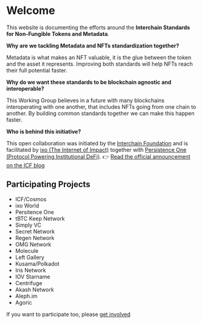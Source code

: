 # Welcome

This website is documenting the efforts around the **Interchain Standards for Non-Fungible Tokens and Metadata**. 

**Why are we tackling Metadata and NFTs standardization together?** 

Metadata is what makes an NFT valuable, it is the glue between the token and the asset it represents. Improving both standards will help NFTs reach their full potential faster.

**Why do we want these standards to be blockchain agnostic and interoperable?** 

This Working Group believes in a future with many blockchains interoperating with one another, that includes NFTs going from one chain to another. By building common standards together we can make this happen faster.

**Who is behind this initiative?**

This open collaboration was initiated by the [Interchain Foundation](https://interchain.io/) and is facilitated by [ixo (The Internet of Impact)](https://ixo.world/) together with [Persistence One (Protocol Powering Institutional DeFi)](https://persistence.one/). 👉 [Read the official announcement on the ICF blog](https://blog.cosmos.network/interchain-standards-for-non-fungible-tokens-and-metadata-fbf90375c38b)

## Participating Projects

* ICF/Cosmos
* ixo World
* Persitence One
* tBTC Keep Network
* Simply VC
* Secret Network
* Regen Network
* OMG Network
* Molecule
* Left Gallery
* Kusama/Polkadot
* Iris Network
* IOV Starname
* Centrifuge
* Akash Network
* Aleph.im
* Agoric

If you want to participate too, please [get involved](/workingGroup/gettingInvolved.md)
